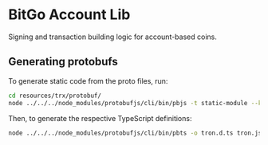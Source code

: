 # BitGo Account Lib

Signing and transaction building logic for account-based coins.

## Generating protobufs

To generate static code from the proto files, run:

```bash
cd resources/trx/protobuf/
node ../../../node_modules/protobufjs/cli/bin/pbjs -t static-module --keep-case -w commonjs -o tron.js Discover.proto Contract.proto tron.proto
```

Then, to generate the respective TypeScript definitions:

```bash
node ../../../node_modules/protobufjs/cli/bin/pbts -o tron.d.ts tron.js
```

